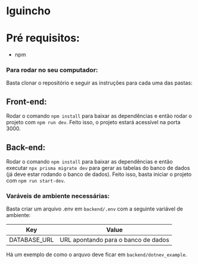 # Iguincho

# Pré requisitos:

- npm

### Para rodar no seu computador:

Basta clonar o repositório e seguir as instruções para cada uma das pastas:

## Front-end:

Rodar o comando `npm install` para baixar as dependências e então rodar o projeto com `npm run dev`. Feito isso, o projeto estará acessível na porta 3000.

## Back-end:

Rodar o comando `npm install` para baixar as dependências e então executar `npx prisma migrate dev` para gerar as tabelas do banco de dados (já deve estar rodando o banco de dados). Feito isso, basta iniciar o projeto com `npm run start-dev`.

### Varáveis de ambiente necessárias:

Basta criar um arquivo .env em `backend/.env` com a seguinte variável de ambiente:

| Key            | Value                                     |
| -------------- | ----------------------------------------- |
| DATABASE_URL   | URL apontando para o banco de dados       |

Há um exemplo de como o arquvo deve ficar em `backend/dotnev_example`.
